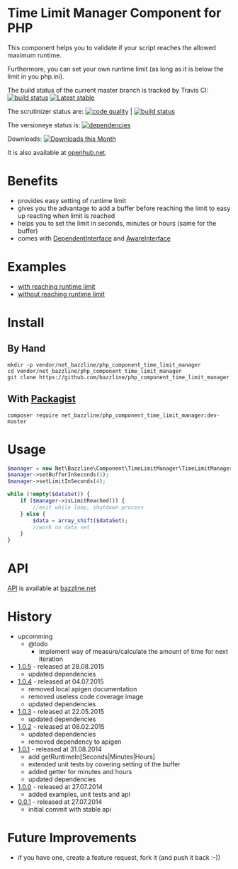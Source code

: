 # Time Limit Manager Component for PHP

This component helps you to validate if your script reaches the allowed maximum runtime.

Furthermore, you can set your own runtime limit (as long as it is below the limit in you php.ini).

The build status of the current master branch is tracked by Travis CI:
[![build status](https://travis-ci.org/bazzline/php_component_time_limit_manager.png?branch=master)](http://travis-ci.org/bazzline/php_component_time_limit_manager)
[![Latest stable](https://img.shields.io/packagist/v/net_bazzline/php_component_time_limit_manager.svg)](https://packagist.org/packages/net_bazzline/php_component_time_limit_manager)

The scrutinizer status are:
[![code quality](https://scrutinizer-ci.com/g/bazzline/php_component_time_limit_manager/badges/quality-score.png?b=master)](https://scrutinizer-ci.com/g/bazzline/php_component_time_limit_manager/) | [![build status](https://scrutinizer-ci.com/g/bazzline/php_component_time_limit_manager/badges/build.png?b=master)](https://scrutinizer-ci.com/g/bazzline/php_component_time_limit_manager/)

The versioneye status is:
[![dependencies](https://www.versioneye.com/user/projects/53e4ec98e0a229bcec00011c/badge.svg?style=flat)](https://www.versioneye.com/user/projects/53e4ec98e0a229bcec00011c)

Downloads:
[![Downloads this Month](https://img.shields.io/packagist/dm/net_bazzline/php_component_time_limit_manager.svg)](https://packagist.org/packages/net_bazzline/php_component_time_limit_manager)

It is also available at [openhub.net](http://www.openhub.net/p/718008).

# Benefits

* provides easy setting of runtime limit
* gives you the advantage to add a buffer before reaching the limit to easy up reacting when limit is reached
* helps you to set the limit in seconds, minutes or hours (same for the buffer)
* comes with [DependentInterface](https://github.com/bazzline/php_component_time_limit_manager/blob/master/source/Net/Bazzline/Component/TimeLimitManager/TimeLimitManagerDependentInterface.php) and [AwareInterface](https://github.com/bazzline/php_component_time_limit_manager/blob/master/source/Net/Bazzline/Component/TimeLimitManager/TimeLimitManagerAwareInterface.php)

# Examples

* [with reaching runtime limit](https://github.com/bazzline/php_component_time_limit_manager/blob/master/example/Example/withReachingLimit.php)
* [without reaching runtime limit](https://github.com/bazzline/php_component_time_limit_manager/blob/master/example/Example/withoutReachingLimit.php)

# Install

## By Hand

    mkdir -p vendor/net_bazzline/php_component_time_limit_manager
    cd vendor/net_bazzline/php_component_time_limit_manager
    git clone https://github.com/bazzline/php_component_time_limit_manager

## With [Packagist](https://packagist.org/packages/net_bazzline/php_component_time_limit_manager)

    composer require net_bazzline/php_component_time_limit_manager:dev-master

# Usage

```php
$manager = new Net\Bazzline\Component\TimeLimitManager\TimeLimitManager();
$manager->setBufferInSeconds(1);
$manager->setLimitInSeconds(4);

while (!empty($dataSet)) {
    if ($manager->isLimitReached()) {
        //exit while loop, shutdown process
    } else {
        $data = array_shift($dataSet);
        //work on data set
    }
}
```

# API

[API](http://bazzline.net/70a2476a6a32b01511ef76c2360fa44bdcf14403/index.html) is available at [bazzline.net](http://www.bazzline.net)

# History

* upcomming
    * @todo
        * implement way of measure/calculate the amount of time for next iteration
* [1.0.5](https://github.com/bazzline/php_component_time_limit_manager/tree/1.0.5) - released at 28.08.2015
    * updated dependencies
* [1.0.4](https://github.com/bazzline/php_component_time_limit_manager/tree/1.0.4) - released at 04.07.2015
    * removed local apigen documentation
    * removed useless code coverage image
    * updated dependencies
* [1.0.3](https://github.com/bazzline/php_component_time_limit_manager/tree/1.0.3) - released at 22.05.2015
    * updated dependencies
* [1.0.2](https://github.com/bazzline/php_component_time_limit_manager/tree/1.0.2) - released at 08.02.2015
    * updated dependencies
    * removed dependency to apigen
* [1.0.1](https://github.com/bazzline/php_component_time_limit_manager/tree/1.0.1) - released at 31.08.2014
    * add getRuntimeIn[Seconds|Minutes|Hours]
    * extended unit tests by covering setting of the buffer
    * added getter for minutes and hours
    * updated dependencies
* [1.0.0](https://github.com/bazzline/php_component_time_limit_manager/tree/1.0.0) - released at 27.07.2014
    * added examples, unit tests and api
* [0.0.1](https://github.com/bazzline/php_component_time_limit_manager/tree/0.0.1) - released at 27.07.2014
    * initial commit with stable api

# Future Improvements

* if you have one, create a feature request, fork it (and push it back :-))
